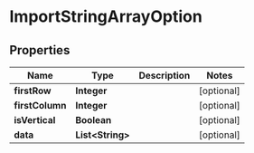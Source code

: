 
# ImportStringArrayOption

## Properties
Name | Type | Description | Notes
------------ | ------------- | ------------- | -------------
**firstRow** | **Integer** |  |  [optional]
**firstColumn** | **Integer** |  |  [optional]
**isVertical** | **Boolean** |  |  [optional]
**data** | **List&lt;String&gt;** |  |  [optional]



